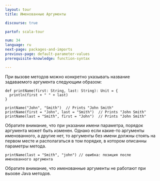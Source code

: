 ```yaml
---
layout: tour
title: Именованные Аргументы

discourse: true

partof: scala-tour

num: 34
language: ru
next-page: packages-and-imports
previous-page: default-parameter-values
prerequisite-knowledge: function-syntax

---
```


При вызове методов можно конкретно указывать название задаваемого аргумента следующим образом:

```tut
def printName(first: String, last: String): Unit = {
  println(first + " " + last)
}

printName("John", "Smith")  // Prints "John Smith"
printName(first = "John", last = "Smith")  // Prints "John Smith"
printName(last = "Smith", first = "John")  // Prints "John Smith"
```
Обратите внимание, что при указании имени параметра, порядок аргумента может быть изменен. Однако если какие-то аргументы именованного, а другие нет, то аргументы без имени должны стоять на первом месте и располагаться в том порядке, в котором описанны параметры метода.

```tut:fail
printName(last = "Smith", "john") // ошибка: позиция после именованного аргумента
```

Обратите внимание, что именованные аргументы не работают при вызове Java методов.
